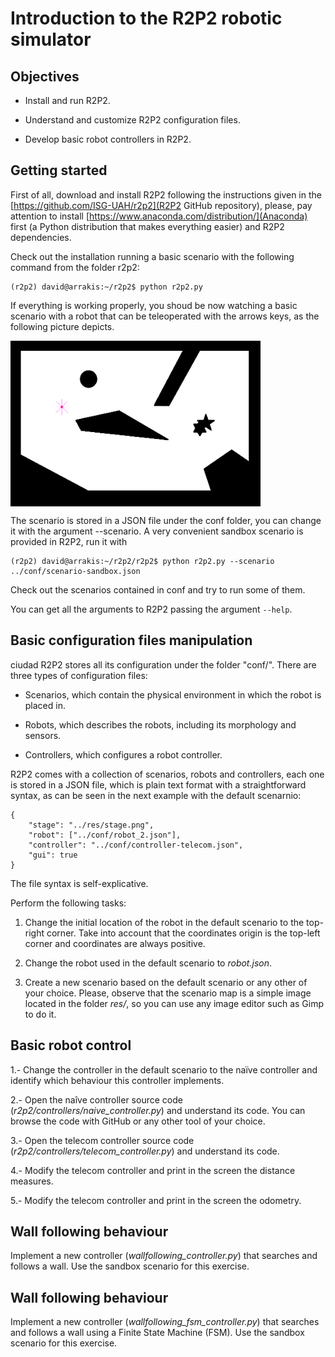 # Introduction to the R2P2 robotic simulator

## Objectives

* Install and run R2P2.

* Understand and customize R2P2 configuration files.

* Develop basic robot controllers in R2P2.

## Getting started

First of all, download and install R2P2 following the instructions given in the [https://github.com/ISG-UAH/r2p2](R2P2 GitHub repository), please, pay attention to install [https://www.anaconda.com/distribution/](Anaconda) first (a Python distribution that makes everything easier) and R2P2 dependencies. 

Check out the installation running a basic scenario with the following command from the folder r2p2:

```
(r2p2) david@arrakis:~/r2p2$ python r2p2.py
```

If everything is working properly, you shoud be now watching a basic scenario with a robot that can be teleoperated with the arrows keys, as the following picture depicts.

<img align="center" src="r2p2-stage.png" width="400">

The scenario is stored in a JSON file under the conf folder, you can change it with the argument --scenario. A very convenient sandbox scenario is provided in R2P2, run it with

```
(r2p2) david@arrakis:~/r2p2/r2p2$ python r2p2.py --scenario ../conf/scenario-sandbox.json
```
Check out the scenarios contained in conf and try to run some of them.

You can get all the arguments to R2P2 passing the argument ```--help```.

## Basic configuration files manipulation
ciudad
R2P2 stores all its configuration under the folder "conf/". There are three types of configuration files:

- Scenarios, which contain the physical environment in which the robot is placed in.

- Robots, which describes the robots, including its morphology and sensors.

- Controllers, which configures a robot controller.

R2P2 comes with a collection of scenarios, robots and controllers, each one is stored in a JSON file, which is plain text format with a straightforward syntax, as can be seen in the next example with the default scenarnio:

```
{
	"stage": "../res/stage.png",
	"robot": ["../conf/robot_2.json"],
	"controller": "../conf/controller-telecom.json",
	"gui": true
}

```

The file syntax is self-explicative.

Perform the following tasks:

1. Change the initial location of the robot in the default scenario to the top-right corner. Take into account that the coordinates origin is the top-left corner and coordinates are always positive.

2. Change the robot used in the default scenario to *robot.json*.

3. Create a new scenario based on the default scenario or any other of your choice. Please, observe that the scenario map is a simple image located in the folder *res/*, so you can use any image editor such as Gimp to do it.

## Basic robot control

1.- Change the controller in the default scenario to the naïve controller and identify which behaviour this controller implements.

2.- Open the naîve controller source code (*r2p2/controllers/naive_controller.py*) and understand its code. You can browse the code with GitHub or any other tool of your choice.

3.- Open the telecom controller source code (*r2p2/controllers/telecom_controller.py*) and understand its code.

4.- Modify the telecom controller and print in the screen the distance measures.

5.- Modify the telecom controller and print in the screen the odometry.

## Wall following behaviour

Implement a new controller (*wallfollowing_controller.py*) that searches and follows a wall. Use the sandbox scenario for this exercise.

## Wall following behaviour 

Implement a new controller (*wallfollowing_fsm_controller.py*) that searches and follows a wall using a Finite State Machine (FSM). Use the sandbox scenario for this exercise.
